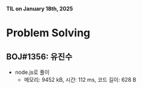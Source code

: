 **TIL on January 18th, 2025**

# Problem Solving
## BOJ#1356: 유진수
* node.js로 풀이
    - 메모리: 9452 kB, 시간: 112 ms, 코드 길이: 628 B
